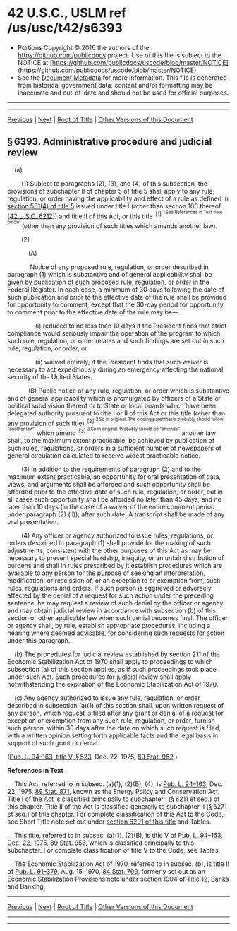 ---
---

# 42 U.S.C., USLM ref /us/usc/t42/s6393

* Portions Copyright © 2016 the authors of the https://github.com/publicdocs project.
  Use of this file is subject to the NOTICE at [https://github.com/publicdocs/uscode/blob/master/NOTICE](https://github.com/publicdocs/uscode/blob/master/NOTICE)
* See the [Document Metadata](././../../../../../..//README.md) for more information.
  This file is generated from historical government data; content and/or formatting may be inaccurate and out-of-date and should not be used for official purposes.

----------
----------

[Previous](./../../../../../..//us/usc/t42/ch77/schIV/ptB/m__us_usc_t42_s6392.md) | [Next](./../../../../../..//us/usc/t42/ch77/schIV/ptB/m__us_usc_t42_s6394.md) | [Root of Title](./../../../../../../) | [Other Versions of this Document](https://publicdocs.github.io/go/links?ns=uslm&ref=%2Fus%2Fusc%2Ft42%2Fs6393)

## § 6393. Administrative procedure and judicial review

    (a)

        (1) Subject to paragraphs (2), (3), and (4) of this subsection, the provisions of subchapter II of chapter 5 of title 5 shall apply to any rule, regulation, or order having the applicability and effect of a rule as defined in [section 551(4) of title 5][/us/usc/t5/s551/4] issued under title I (other than section 103 thereof \[[42 U.S.C. 6212][/us/usc/t42/s6212]\]) and title II of this Act, or this title  <sup>\[1\]</sup>  <sup><sup> 1 See References in Text note below. </sup></sup>  (other than any provision of such titles which amends another law).

        (2)

            (A)

             Notice of any proposed rule, regulation, or order described in paragraph (1) which is substantive and of general applicability shall be given by publication of such proposed rule, regulation, or order in the Federal Register. In each case, a minimum of 30 days following the date of such publication and prior to the effective date of the rule shall be provided for opportunity to comment; except that the 30-day period for opportunity to comment prior to the effective date of the rule may be—

                (i) reduced to no less than 10 days if the President finds that strict compliance would seriously impair the operation of the program to which such rule, regulation, or order relates and such findings are set out in such rule, regulation, or order, or

                (ii) waived entirely, if the President finds that such waiver is necessary to act expeditiously during an emergency affecting the national security of the United States.

            (B) Public notice of any rule, regulation, or order which is substantive and of general applicability which is promulgated by officers of a State or political subdivision thereof or to State or local boards which have been delegated authority pursuant to title I or II of this Act or this title (other than any provision of such title)  <sup>\[2\]</sup>  <sup><sup> 2 So in original. The closing parenthesis probably should follow “another law”. </sup></sup>  which amend  <sup>\[3\]</sup>  <sup><sup> 3 So in original. Probably should be “amends”. </sup></sup>  another law shall, to the maximum extent practicable, be achieved by publication of such rules, regulations, or orders in a sufficient number of newspapers of general circulation calculated to receive widest practicable notice.

        (3) In addition to the requirements of paragraph (2) and to the maximum extent practicable, an opportunity for oral presentation of data, views, and arguments shall be afforded and such opportunity shall be afforded prior to the effective date of such rule, regulation, or order, but in all cases such opportunity shall be afforded no later than 45 days, and no later than 10 days (in the case of a waiver of the entire comment period under paragraph (2) (ii)), after such date. A transcript shall be made of any oral presentation.

        (4) Any officer or agency authorized to issue rules, regulations, or orders described in paragraph (1) shall provide for the making of such adjustments, consistent with the other purposes of this Act as may be necessary to prevent special hardship, inequity, or an unfair distribution of burdens and shall in rules prescribed by it establish procedures which are available to any person for the purpose of seeking an interpretation, modification, or rescission of, or an exception to or exemption from, such rules, regulations and orders. If such person is aggrieved or adversely affected by the denial of a request for such action under the preceding sentence, he may request a review of such denial by the officer or agency and may obtain judicial review in accordance with subsection (b) of this section or other applicable law when such denial becomes final. The officer or agency shall, by rule, establish appropriate procedures, including a hearing where deemed advisable, for considering such requests for action under this paragraph.

    (b) The procedures for judicial review established by section 211 of the Economic Stabilization Act of 1970 shall apply to proceedings to which subsection (a) of this section applies, as if such proceedings took place under such Act. Such procedures for judicial review shall apply notwithstanding the expiration of the Economic Stabilization Act of 1970.

    (c) Any agency authorized to issue any rule, regulation, or order described in subsection (a)(1) of this section shall, upon written request of any person, which request is filed after any grant or denial of a request for exception or exemption from any such rule, regulation, or order, furnish such person, within 30 days after the date on which such request is filed, with a written opinion setting forth applicable facts and the legal basis in support of such grant or denial.

([Pub. L. 94–163, title V, § 523][/us/pl/94/163/s523], Dec. 22, 1975, [89 Stat. 962][/us/stat/89/962].)

 __References in Text__ 

    This Act, referred to in subsec. (a)(1), (2)(B), (4), is [Pub. L. 94–163][/us/pl/94/163], Dec. 22, 1975, [89 Stat. 871][/us/stat/89/871], known as the Energy Policy and Conservation Act. Title I of the Act is classified principally to subchapter I (§ 6211 et seq.) of this chapter. Title II of the Act is classified generally to subchapter II (§ 6271 et seq.) of this chapter. For complete classification of this Act to the Code, see Short Title note set out under [section 6201 of this title][/us/usc/t42/s6201] and Tables.

    This title, referred to in subsec. (a)(1), (2)(B), is title V of [Pub. L. 94–163][/us/pl/94/163], Dec. 22, 1975, [89 Stat. 956][/us/stat/89/956], which is classified principally to this subchapter. For complete classification of title V to the Code, see Tables.

    The Economic Stabilization Act of 1970, referred to in subsec. (b), is title II of [Pub. L. 91–379][/us/pl/91/379], Aug. 15, 1970, [84 Stat. 799][/us/stat/84/799], formerly set out as an Economic Stabilization Provisions note under [section 1904 of Title 12][/us/usc/t12/s1904], Banks and Banking.

----------

[Previous](./../../../../../..//us/usc/t42/ch77/schIV/ptB/m__us_usc_t42_s6392.md) | [Next](./../../../../../..//us/usc/t42/ch77/schIV/ptB/m__us_usc_t42_s6394.md) | [Root of Title](./../../../../../../) | [Other Versions of this Document](https://publicdocs.github.io/go/links?ns=uslm&ref=%2Fus%2Fusc%2Ft42%2Fs6393)

----------
----------

[/us/usc/t5/s551/4]: https://publicdocs.github.io/go/links?ns=uslm&ref=%2Fus%2Fusc%2Ft5%2Fs551%2F4
[/us/usc/t42/s6212]: https://publicdocs.github.io/go/links?ns=uslm&ref=%2Fus%2Fusc%2Ft42%2Fs6212
[/us/pl/94/163/s523]: https://publicdocs.github.io/go/links?ns=uslm&ref=%2Fus%2Fpl%2F94%2F163%2Fs523
[/us/stat/89/962]: https://publicdocs.github.io/go/links?ns=uslm&ref=%2Fus%2Fstat%2F89%2F962
[/us/pl/94/163]: https://publicdocs.github.io/go/links?ns=uslm&ref=%2Fus%2Fpl%2F94%2F163
[/us/stat/89/871]: https://publicdocs.github.io/go/links?ns=uslm&ref=%2Fus%2Fstat%2F89%2F871
[/us/usc/t42/s6201]: https://publicdocs.github.io/go/links?ns=uslm&ref=%2Fus%2Fusc%2Ft42%2Fs6201
[/us/pl/94/163]: https://publicdocs.github.io/go/links?ns=uslm&ref=%2Fus%2Fpl%2F94%2F163
[/us/stat/89/956]: https://publicdocs.github.io/go/links?ns=uslm&ref=%2Fus%2Fstat%2F89%2F956
[/us/pl/91/379]: https://publicdocs.github.io/go/links?ns=uslm&ref=%2Fus%2Fpl%2F91%2F379
[/us/stat/84/799]: https://publicdocs.github.io/go/links?ns=uslm&ref=%2Fus%2Fstat%2F84%2F799
[/us/usc/t12/s1904]: https://publicdocs.github.io/go/links?ns=uslm&ref=%2Fus%2Fusc%2Ft12%2Fs1904


